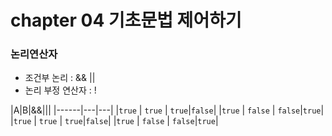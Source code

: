 # chapter 04 기초문법 제어하기
### 논리연산자
- 조건부 논리 : && ||
- 논리 부정 연산자 : !

|A|B|&&|&#124;|
|------|---|---|
|`true` | `true` | `true`|`false`|
|`true` | `false` | `false`|`true`|
|`true` | `true` | `true`|`false`|
|`true` | `false` | `false`|`true`|

